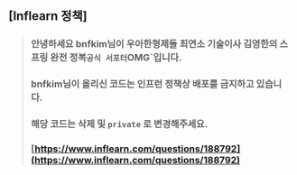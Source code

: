 

## [Inflearn 정책]
> ### 안녕하세요 bnfkim님이 우아한형제들 최연소 기술이사 김영한의 스프링 완전 정복` 공식 서포터 `OMG`입니다. <br>
> ### bnfkim님이 올리신 코드는 인프런 정책상 배포를 금지하고 있습니다. 
> ### 해당 코드는 삭제 및 `private` 로 변경해주세요.
> ### [https://www.inflearn.com/questions/188792](https://www.inflearn.com/questions/188792)
